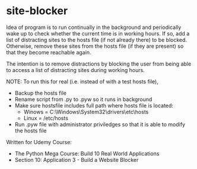 # site-blocker
Idea of program is to run continually in the background and periodically wake up to check whether the current time is in working hours.  If so, add a list of distracting sites to the hosts file (if not already there) to be blocked.  Otherwise, remove these sites from the hosts file (if they are present) so that they become reachable again.  
 
The intention is to remove distractions by blocking the user from being able to access a list of distracting sites during working hours.

NOTE: To run this for real (i.e. instead of with a test hosts file),
- Backup the hosts file
- Rename script from .py to .pyw so it runs in background
- Make sure hostsfile includes full path where hosts file is located:
   - Winows = C:\Windows\System32\drivers\etc\hosts
   - Linux  = /etc/hosts
- Run .pyw file with administrator priviledges so that it is able to modify the hosts file

Written for Udemy Course:
- The Python Mega Course: Build 10 Real World Applications
- Section 10: Application 3 - Build a Website Blocker

